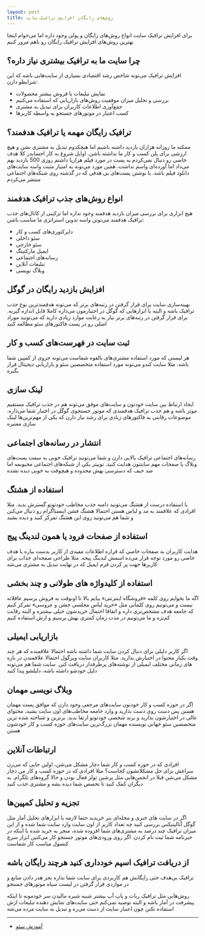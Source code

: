 ```yaml
---
layout: post
title: روش‌های رایگان افزایش ترافیک سایت
---
```


برای افزایش ترافیک سایت انواع روش‌های رایگان و پولی وجود داره اما می‌خوام اینجا بهترین روش‌های افزایش ترافیک رایگان رو باهم مرور کنیم

## چرا سایت ما به ترافیک بیشتری نیاز داره؟

افزایش ترافیک می‌تونه شاخص رشد اقتصادی بسیاری از سایت‌هایی باشه که این شرایطو دارن:

- نمایش تبلیغات یا فروش بیشتر محصولات
- بررسی و تحلیل میزان موفقیت روش‌های بازاریابی که استفاده می‌کنیم
- جمع‌آوری اطلاعات کاربران برای تبدیل به مشتری
- کسب اعتبار در موتورهای جستجو به واسطه کاربرها

## ترافیک رایگان مهمه یا ترافیک هدفمند؟

ممکنه ما روزانه هزاران بازدید داشته باشیم اما هیچکدوم تبدیل به مشتری نشن و هیچ ارزشی برای پلن کسب و کار ما نداشته باشن. اوایل شروع به کار احسایدر کلا هدف خاصی رو دنبال نمی‌کردم یه پست در مورد فیلم هزارپا داشتم روزی 500 بازدید بهم می‌داد اما آورده‌ای واسم نداشت، همین مورد می‌تونه یه امتیاز مثبت واسه سایت‌های دانلود فیلم باشه. یا نوشتن پست‌های بی هدفی که در گذشته روی شبکه‌های اجتماعی منتشر می‌کردم

## انواع روش‌های جذب ترافیک هدفمند

هیچ ابزاری برای بررسی میزان بازدید هدفمند وجود نداره اما ترکیبی از کانال‌های جذب ترافیک هدفمند می‌تونن واسه تدوین استراتژی ما مناسب باشن:

- دایرکتوری‌های کسب و کار
- سئو داخلی
- سئو خارجی
- ایمیل مارکتینگ
- رسانه‌های اجتماعی
- تبلیغات آنلاین
- وبلاگ نویسی

## افزایش بازدید رایگان در گوگل

بهینه‌سازی سایت برای قرار گرفتن در رتبه‌های برتر که می‌تونه هدفمندترین نوع جذب ترافیک باشه و البته با ابزارهایی که گوگل در اختیارمون می‌ذاره کاملا قابل اندازه گیریه. برای قرار گرفتن در رتبه‌های برتر نیاز به رعایت موارد زیادی دارید که می‌تونید موراد اصلی رو در پست فاکتورهای سئو مطالعه کنید

## ثبت سایت در فهرست‌های کسب و کار

هر لیستی که مورد استفاده مشتری‌های بالقوه شماست می‌تونه جزوی از کمپین شما باشه. مثلا سایت کندو می‌تونه مورد استفاده متخصصین سئو و بازاریابی دیجیتال قرار بگیره

## لینک سازی

ایجاد ارتباط بین سایت خودتون و سایت‌های موفق می‌تونه هم در جذب ترافیک مستقیم موثر باشه و هم جذب ترافیک هدفمندی که موتور جستجوی گوگل در اختیار شما می‌ذاره. موضوعات رقابتی به فاکتورهای زیادی برای رشد نیاز دارن که یکی از مهم‌ترین‌ها لینک سازی معتبره

## انتشار در رسانه‌های اجتماعی

رسانه‌های اجتماعی ترافیک بالایی دارن و شما می‌تونید ترافیک خوبی به سمت پست‌های وبلاگ یا صفحات مهم سایتتون هدایت کنید. توییتر یکی از شبکه‌های اجتماعی محبوبمه اما صد حیف که دسترسی بهش محدوده و هیچوقت به خوبی دیده نشده

## استفاده از هشتگ

با استفاده درست از هشتگ می‌تونید دامنه جذب مخاطب خودتونو گسترش بدید. مثلا افرادی که علاقمند به مد و لباس هستن احتمالا هشتگ فشن اینستاگرام رو دنبال می‌کنن و شما هم می‌تونید روی این هشتگ تمرکز کنید و دیده بشید

## استفاده از صفحات فرود یا همون لندینگ پیج

هدایت کاربران به صفحات خاصی که قراره اطلاعات مفیدی از کاربر بدست بیاره یا هدف خاصی رو مورد توجه قرار می‌ده اسمش لندینگ پیجه. مثلا طراحی صفحه‌ای جذاب برای کاربرها جهت پر کردن فرم ایمیل که در نهایت تبدیل به مشتری می‌شه

## استفاده از کلیدواژه های طولانی و چند بخشی

اگه ما بخوایم روی کلمه «فروشگاه اینترنتی» بیایم بالا تا اونوقت به فروش برسیم عاقلانه نیست و می‌تونیم روی کلماتی مثل «خرید لباس مجلسی جشن و عروسی» تمرکز کنیم که جامعه هدف مشخص‌تری داره و اتفاقا احتمال خریدشون خیلی بیشتره و البته رقابت کم‌تره و ما می‌تونیم در مدت زمان کمتری بهش برسیم و ازش استفاده کنیم

## بازاریابی ایمیلی

اگر کاربر دلیلی برای دنبال کردن سایت شما داشته باشه احتمالا علاقمنده که هر چند وقت یکبار محتوا در اختیارش بذارید. مثلا کاربران سایت ویرگول احتمالا علاقمندن در بازه های زمانی مختلف ایمیلی از نوشته‌های پرطرفدار دریافت کنن. سایت شما هم می‌تونه دلیل خودشو داشته باشه، دلیلشو پیدا کنید

## وبلاگ نویسی مهمان

اگر در حوزه کسب و کار خودتون سایت‌های مرجعی وجود دارن که موافق پست مهمان هستن پس دست روی دست نذارید و وارد جامعه مخاطب‌های اون سایت بشید، محتوای عالی در اختیارشون بذارید و برند شخصی خودتونو ارتقا بدید. برترین و شناخته شده ترین متخصصین سئو جهانی نویسنده مهمان بزرگ‌ترین سایت‌های حوزه کسب و کار خودشون هستن

## ارتباطات آنلاین

افرادی که در حوزه کسب و کار شما دچار مشکل می‌شن، اولین جایی که می‌رن سراغش برای حل مشکلاتشون کجاست؟ مثلا افرادی که در حوزه کسب و کار من دچار مشکل می‌شن قبلا در انجمن‌هایی مثل پرشین تولز فعال بودن و حالا گروه‌های تلگرام. به دیگران کمک کنید تا تخصص شما دیده بشه و مشتری جذب کنید

## تجزیه و تحلیل کمپین‌ها

اگر در سایت های خبری و مجله‌ای بنر خریدید حتما لازمه با ابزارهای تحلیل آمار مثل گوگل آنالیتیکس بررسی کنید چه تعداد کاربر از اون سایت وارد سایت شما شده و از این میزان ترافیک چند درصد به مشتری‌های شما افزوده شده، منجر به خرید شده یا اینکه در خبرنامه شما ثبت نام کردن. اگر روی ورودی‌های موتور جستجو کار می‌کنین ابزار سرچ کنسول مناسب کار شماست

## از دریافت ترافیک اسپم خودداری کنید هرچند رایگان باشه

ترافیک بی‌هدف حتی رایگانش هم کاربردی برای سایت شما نداره بجز هدر دادن منابع و در مواردی قرار گرفتن در لیست سیاه موتورهای جستجو

روش‌هایی مثل ترافیک ربات و پاپ آپ بیشتر شبیه شیره مالیدن سر خودمونه تا اینکه پیشرفت در آمار باشه و البته توصیه نمی‌کنم حتی سایت‌های نمایش دهنده تبلیغات ازش استفاده نکنن چون اعتبار سایت از دست می‌ره و تبدیل به سایت مرده می‌شه

***

- [آموزش سئو](https://ehsaider.ir/seo)
